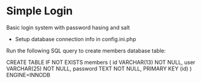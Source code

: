 # Simple Login

Basic login system with password hasing and salt

- Setup database connection info in config.ini.php
 
 Run the following SQL query to create members database table:
 
 CREATE TABLE IF NOT EXISTS members (
    id VARCHAR(13) NOT NULL,
    user VARCHAR(25) NOT NULL,
    password TEXT NOT NULL,
    PRIMARY KEY (id)
) ENGINE=INNODB
